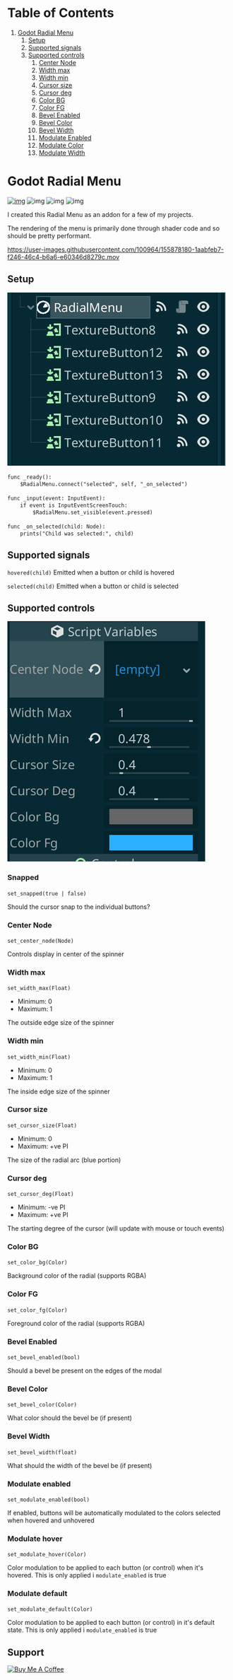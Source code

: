 # Table of Contents

1.  [Godot Radial Menu](#org654cb69)
    1.  [Setup](#org2212cac)
    2.  [Supported signals](#org400324d)
    3.  [Supported controls](#supported-controls)
        1.  [Center Node](#orged0e028)
        2.  [Width max](#org4852680)
        3.  [Width min](#orgb230a63)
        4.  [Cursor size](#orgf753784)
        5.  [Cursor deg](#orge39ffb3)
        6.  [Color BG](#orgd8ac455)
        7.  [Color FG](#org4c1fc31)
        8.  [Bevel Enabled](#bevel-enabled)
        9.  [Bevel Color](#bevel-color)
        10. [Bevel Width](#bevel-width)
        11. [Modulate Enabled](#modulate-enabled)
        12. [Modulate Color](#modulate-color)
        13. [Modulate Width](#modulate-width)

<a id="org654cb69"></a>

# Godot Radial Menu

[![img](https://awesome.re/mentioned-badge.svg)](https://github.com/godotengine/awesome-godot)
![img](https://img.shields.io/github/license/tavurth/godot-radial-menu.svg?)
![img](https://img.shields.io/github/repo-size/tavurth/godot-radial-menu.svg)
![img](https://img.shields.io/github/languages/code-size/tavurth/godot-radial-menu.svg)

I created this Radial Menu as an addon for a few of my projects.

The rendering of the menu is primarily done through shader code and so should be pretty performant.

https://user-images.githubusercontent.com/100964/155878180-1aabfeb7-f246-46c4-b6a6-e60346d8279c.mov

<a id="org2212cac"></a>

## Setup

![img](./ExampleRadial/NodeSetup.png "img")

    func _ready():
        $RadialMenu.connect("selected", self, "_on_selected")

    func _input(event: InputEvent):
        if event is InputEventScreenTouch:
            $RadialMenu.set_visible(event.pressed)

    func _on_selected(child: Node):
        prints("Child was selected:", child)

<a id="org400324d"></a>

## Supported signals

`hovered(child)` Emitted when a button or child is hovered

`selected(child)` Emitted when a button or child is selected

<a id="supported-controls"></a>

## Supported controls

![img](./ExampleRadial/Controls.png "img")

<a id="orged0e028"></a>

### Snapped

`set_snapped(true | false)`

Should the cursor snap to the individual buttons?

### Center Node

`set_center_node(Node)`

Controls display in center of the spinner

<a id="org4852680"></a>

### Width max

`set_width_max(Float)`

- Minimum: 0
- Maximum: 1

The outside edge size of the spinner

<a id="orgb230a63"></a>

### Width min

`set_width_min(Float)`

- Minimum: 0
- Maximum: 1

The inside edge size of the spinner

<a id="orgf753784"></a>

### Cursor size

`set_cursor_size(Float)`

- Minimum: 0
- Maximum: +ve PI

The size of the radial arc (blue portion)

<a id="orge39ffb3"></a>

### Cursor deg

`set_cursor_deg(Float)`

- Minimum: -ve PI
- Maximum: +ve PI

The starting degree of the cursor (will update with mouse or touch
events)

<a id="orgd8ac455"></a>

### Color BG

`set_color_bg(Color)`

Background color of the radial (supports RGBA)

<a id="org4c1fc31"></a>

### Color FG

`set_color_fg(Color)`

Foreground color of the radial (supports RGBA)

<a id="bevel-enabled"></a>

### Bevel Enabled

`set_bevel_enabled(bool)`

Should a bevel be present on the edges of the modal

<a id="bevel-color"></a>

### Bevel Color

`set_bevel_color(Color)`

What color should the bevel be (if present)

<a id="bevel-width"></a>

### Bevel Width

`set_bevel_width(float)`

What should the width of the bevel be (if present)

<a id="modulate-enabled"></a>

### Modulate enabled

`set_modulate_enabled(bool)`

If enabled, buttons will be automatically modulated to the colors selected when hovered and unhovered

<a id="modulate-hover"></a>

### Modulate hover

`set_modulate_hover(Color)`

Color modulation to be applied to each button (or control) when it's hovered.
This is only applied i `modulate_enabled` is true

<a id="modulate-default"></a>

### Modulate default

`set_modulate_default(Color)`

Color modulation to be applied to each button (or control) in it's default state.
This is only applied i `modulate_enabled` is true

## Support

<a href="https://www.buymeacoffee.com/tavurth" target="_blank"><img src="https://cdn.buymeacoffee.com/buttons/default-orange.png" alt="Buy Me A Coffee" height="41" width="174"></a>
